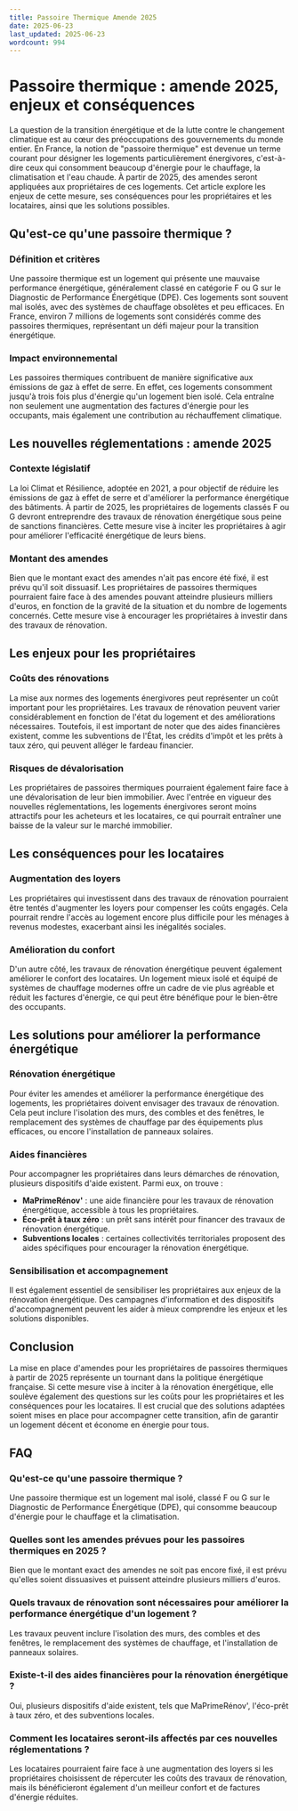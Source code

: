 ```yaml
---
title: Passoire Thermique Amende 2025
date: 2025-06-23
last_updated: 2025-06-23
wordcount: 994
---
```


# Passoire thermique : amende 2025, enjeux et conséquences

La question de la transition énergétique et de la lutte contre le changement climatique est au cœur des préoccupations des gouvernements du monde entier. En France, la notion de "passoire thermique" est devenue un terme courant pour désigner les logements particulièrement énergivores, c'est-à-dire ceux qui consomment beaucoup d'énergie pour le chauffage, la climatisation et l'eau chaude. À partir de 2025, des amendes seront appliquées aux propriétaires de ces logements. Cet article explore les enjeux de cette mesure, ses conséquences pour les propriétaires et les locataires, ainsi que les solutions possibles.

## Qu'est-ce qu'une passoire thermique ?

### Définition et critères

Une passoire thermique est un logement qui présente une mauvaise performance énergétique, généralement classé en catégorie F ou G sur le Diagnostic de Performance Énergétique (DPE). Ces logements sont souvent mal isolés, avec des systèmes de chauffage obsolètes et peu efficaces. En France, environ 7 millions de logements sont considérés comme des passoires thermiques, représentant un défi majeur pour la transition énergétique.

### Impact environnemental

Les passoires thermiques contribuent de manière significative aux émissions de gaz à effet de serre. En effet, ces logements consomment jusqu'à trois fois plus d'énergie qu'un logement bien isolé. Cela entraîne non seulement une augmentation des factures d'énergie pour les occupants, mais également une contribution au réchauffement climatique.

## Les nouvelles réglementations : amende 2025

### Contexte législatif

La loi Climat et Résilience, adoptée en 2021, a pour objectif de réduire les émissions de gaz à effet de serre et d'améliorer la performance énergétique des bâtiments. À partir de 2025, les propriétaires de logements classés F ou G devront entreprendre des travaux de rénovation énergétique sous peine de sanctions financières. Cette mesure vise à inciter les propriétaires à agir pour améliorer l'efficacité énergétique de leurs biens.

### Montant des amendes

Bien que le montant exact des amendes n'ait pas encore été fixé, il est prévu qu'il soit dissuasif. Les propriétaires de passoires thermiques pourraient faire face à des amendes pouvant atteindre plusieurs milliers d'euros, en fonction de la gravité de la situation et du nombre de logements concernés. Cette mesure vise à encourager les propriétaires à investir dans des travaux de rénovation.

## Les enjeux pour les propriétaires

### Coûts des rénovations

La mise aux normes des logements énergivores peut représenter un coût important pour les propriétaires. Les travaux de rénovation peuvent varier considérablement en fonction de l'état du logement et des améliorations nécessaires. Toutefois, il est important de noter que des aides financières existent, comme les subventions de l'État, les crédits d'impôt et les prêts à taux zéro, qui peuvent alléger le fardeau financier.

### Risques de dévalorisation

Les propriétaires de passoires thermiques pourraient également faire face à une dévalorisation de leur bien immobilier. Avec l'entrée en vigueur des nouvelles réglementations, les logements énergivores seront moins attractifs pour les acheteurs et les locataires, ce qui pourrait entraîner une baisse de la valeur sur le marché immobilier.

## Les conséquences pour les locataires

### Augmentation des loyers

Les propriétaires qui investissent dans des travaux de rénovation pourraient être tentés d'augmenter les loyers pour compenser les coûts engagés. Cela pourrait rendre l'accès au logement encore plus difficile pour les ménages à revenus modestes, exacerbant ainsi les inégalités sociales.

### Amélioration du confort

D'un autre côté, les travaux de rénovation énergétique peuvent également améliorer le confort des locataires. Un logement mieux isolé et équipé de systèmes de chauffage modernes offre un cadre de vie plus agréable et réduit les factures d'énergie, ce qui peut être bénéfique pour le bien-être des occupants.

## Les solutions pour améliorer la performance énergétique

### Rénovation énergétique

Pour éviter les amendes et améliorer la performance énergétique des logements, les propriétaires doivent envisager des travaux de rénovation. Cela peut inclure l'isolation des murs, des combles et des fenêtres, le remplacement des systèmes de chauffage par des équipements plus efficaces, ou encore l'installation de panneaux solaires.

### Aides financières

Pour accompagner les propriétaires dans leurs démarches de rénovation, plusieurs dispositifs d'aide existent. Parmi eux, on trouve :

- **MaPrimeRénov'** : une aide financière pour les travaux de rénovation énergétique, accessible à tous les propriétaires.
- **Éco-prêt à taux zéro** : un prêt sans intérêt pour financer des travaux de rénovation énergétique.
- **Subventions locales** : certaines collectivités territoriales proposent des aides spécifiques pour encourager la rénovation énergétique.

### Sensibilisation et accompagnement

Il est également essentiel de sensibiliser les propriétaires aux enjeux de la rénovation énergétique. Des campagnes d'information et des dispositifs d'accompagnement peuvent les aider à mieux comprendre les enjeux et les solutions disponibles.

## Conclusion

La mise en place d'amendes pour les propriétaires de passoires thermiques à partir de 2025 représente un tournant dans la politique énergétique française. Si cette mesure vise à inciter à la rénovation énergétique, elle soulève également des questions sur les coûts pour les propriétaires et les conséquences pour les locataires. Il est crucial que des solutions adaptées soient mises en place pour accompagner cette transition, afin de garantir un logement décent et économe en énergie pour tous.

## FAQ

### Qu'est-ce qu'une passoire thermique ?

Une passoire thermique est un logement mal isolé, classé F ou G sur le Diagnostic de Performance Énergétique (DPE), qui consomme beaucoup d'énergie pour le chauffage et la climatisation.

### Quelles sont les amendes prévues pour les passoires thermiques en 2025 ?

Bien que le montant exact des amendes ne soit pas encore fixé, il est prévu qu'elles soient dissuasives et puissent atteindre plusieurs milliers d'euros.

### Quels travaux de rénovation sont nécessaires pour améliorer la performance énergétique d'un logement ?

Les travaux peuvent inclure l'isolation des murs, des combles et des fenêtres, le remplacement des systèmes de chauffage, et l'installation de panneaux solaires.

### Existe-t-il des aides financières pour la rénovation énergétique ?

Oui, plusieurs dispositifs d'aide existent, tels que MaPrimeRénov', l'éco-prêt à taux zéro, et des subventions locales.

### Comment les locataires seront-ils affectés par ces nouvelles réglementations ?

Les locataires pourraient faire face à une augmentation des loyers si les propriétaires choisissent de répercuter les coûts des travaux de rénovation, mais ils bénéficieront également d'un meilleur confort et de factures d'énergie réduites.